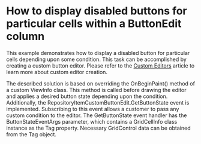 # How to display disabled buttons for particular cells within a ButtonEdit column


<p>This example demonstrates how to display a disabled button for particular cells depending upon some condition. This task can be accomplished by creating a custom button editor. Please refer to the <a href="https://documentation.devexpress.dev/#WindowsForms/CustomDocument4716/CustomEditor">Custom Editors</a> article to learn more about custom editor creation.</p>
<p>The described solution is based on overriding the OnBeginPaint() method of a custom ViewInfo class. This method is called before drawing the editor and applies a desired button state depending upon the condition. Additionally, the RepositoryItemCustomButtonEdit.GetButtonState event is implemented. Subscribing to this event allows a customer to pass any custom condition to the editor. The GetButtonState event handler has the ButtonStateEventArgs parameter, which contains a GridCellInfo class instance as the Tag property. Necessary GridControl data can be obtained from the Tag object.</p>

<br/>


